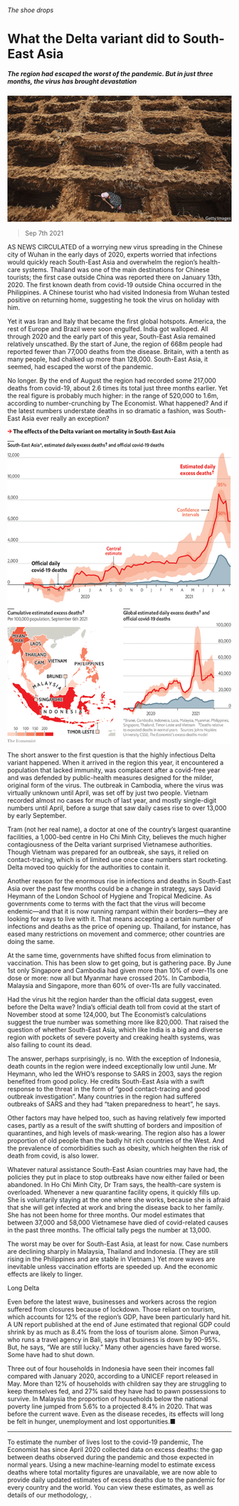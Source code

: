 ###### The shoe drops

# What the Delta variant did to South-East Asia 

##### The region had escaped the worst of the pandemic. But in just three months, the virus has brought devastation 

![image](images/20210911_asp001.jpg) 

> Sep 7th 2021 

AS NEWS CIRCULATED of a worrying new virus spreading in the Chinese city of Wuhan in the early days of 2020, experts worried that infections would quickly reach South-East Asia and overwhelm the region’s health-care systems. Thailand was one of the main destinations for Chinese tourists; the first case outside China was reported there on January 13th, 2020. The first known death from covid-19 outside China occurred in the Philippines. A Chinese tourist who had visited Indonesia from Wuhan tested positive on returning home, suggesting he took the virus on holiday with him.

Yet it was Iran and Italy that became the first global hotspots. America, the rest of Europe and Brazil were soon engulfed. India got walloped. All through 2020 and the early part of this year, South-East Asia remained relatively unscathed. By the start of June, the region of 668m people had reported fewer than 77,000 deaths from the disease. Britain, with a tenth as many people, had chalked up more than 128,000. South-East Asia, it seemed, had escaped the worst of the pandemic.


No longer. By the end of August the region had recorded some 217,000 deaths from covid-19, about 2.6 times its total just three months earlier. Yet the real figure is probably much higher: in the range of 520,000 to 1.6m, according to number-crunching by The Economist. What happened? And if the latest numbers understate deaths in so dramatic a fashion, was South-East Asia ever really an exception?

![image](images/20210911_asc167.png) 


The short answer to the first question is that the highly infectious Delta variant happened. When it arrived in the region this year, it encountered a population that lacked immunity, was complacent after a covid-free year and was defended by public-health measures designed for the milder, original form of the virus. The outbreak in Cambodia, where the virus was virtually unknown until April, was set off by just two people. Vietnam recorded almost no cases for much of last year, and mostly single-digit numbers until April, before a surge that saw daily cases rise to over 13,000 by early September.

Tram (not her real name), a doctor at one of the country’s largest quarantine facilities, a 1,000-bed centre in Ho Chi Minh City, believes the much higher contagiousness of the Delta variant surprised Vietnamese authorities. Though Vietnam was prepared for an outbreak, she says, it relied on contact-tracing, which is of limited use once case numbers start rocketing. Delta moved too quickly for the authorities to contain it.

Another reason for the enormous rise in infections and deaths in South-East Asia over the past few months could be a change in strategy, says David Heymann of the London School of Hygiene and Tropical Medicine. As governments come to terms with the fact that the virus will become endemic—and that it is now running rampant within their borders—they are looking for ways to live with it. That means accepting a certain number of infections and deaths as the price of opening up. Thailand, for instance, has eased many restrictions on movement and commerce; other countries are doing the same.

At the same time, governments have shifted focus from elimination to vaccination. This has been slow to get going, but is gathering pace. By June 1st only Singapore and Cambodia had given more than 10% of over-11s one dose or more: now all but Myanmar have crossed 20%. In Cambodia, Malaysia and Singapore, more than 60% of over-11s are fully vaccinated.

Had the virus hit the region harder than the official data suggest, even before the Delta wave? India’s official death toll from covid at the start of November stood at some 124,000, but The Economist’s calculations suggest the true number was something more like 820,000. That raised the question of whether South-East Asia, which like India is a big and diverse region with pockets of severe poverty and creaking health systems, was also failing to count its dead.

The answer, perhaps surprisingly, is no. With the exception of Indonesia, death counts in the region were indeed exceptionally low until June. Mr Heymann, who led the WHO’s response to SARS in 2003, says the region benefited from good policy. He credits South-East Asia with a swift response to the threat in the form of “good contact-tracing and good outbreak investigation”. Many countries in the region had suffered outbreaks of SARS and they had “taken preparedness to heart”, he says.

Other factors may have helped too, such as having relatively few imported cases, partly as a result of the swift shutting of borders and imposition of quarantines, and high levels of mask-wearing. The region also has a lower proportion of old people than the badly hit rich countries of the West. And the prevalence of comorbidities such as obesity, which heighten the risk of death from covid, is also lower.

Whatever natural assistance South-East Asian countries may have had, the policies they put in place to stop outbreaks have now either failed or been abandoned. In Ho Chi Minh City, Dr Tram says, the health-care system is overloaded. Whenever a new quarantine facility opens, it quickly fills up. She is voluntarily staying at the one where she works, because she is afraid that she will get infected at work and bring the disease back to her family. She has not been home for three months. Our model estimates that between 37,000 and 58,000 Vietnamese have died of covid-related causes in the past three months. The official tally pegs the number at 13,000.

The worst may be over for South-East Asia, at least for now. Case numbers are declining sharply in Malaysia, Thailand and Indonesia. (They are still rising in the Philippines and are stable in Vietnam.) Yet more waves are inevitable unless vaccination efforts are speeded up. And the economic effects are likely to linger.

Long Delta

Even before the latest wave, businesses and workers across the region suffered from closures because of lockdown. Those reliant on tourism, which accounts for 12% of the region’s GDP, have been particularly hard hit. A UN report published at the end of June estimated that regional GDP could shrink by as much as 8.4% from the loss of tourism alone. Simon Purwa, who runs a travel agency in Bali, says that business is down by 90-95%. But, he says, “We are still lucky.” Many other agencies have fared worse. Some have had to shut down.

Three out of four households in Indonesia have seen their incomes fall compared with January 2020, according to a UNICEF report released in May. More than 12% of households with children say they are struggling to keep themselves fed, and 27% said they have had to pawn possessions to survive. In Malaysia the proportion of households below the national poverty line jumped from 5.6% to a projected 8.4% in 2020. That was before the current wave. Even as the disease recedes, its effects will long be felt in hunger, unemployment and lost opportunities.■

__________

To estimate the number of lives lost to the covid-19 pandemic, The Economist has since April 2020 collected data on excess deaths: the gap between deaths observed during the pandemic and those expected in normal years. Using a new machine-learning model to estimate excess deaths where total mortality figures are unavailable, we are now able to provide daily updated estimates of excess deaths due to the pandemic for every country and the world. You can view these estimates, as well as details of our methodology, .

